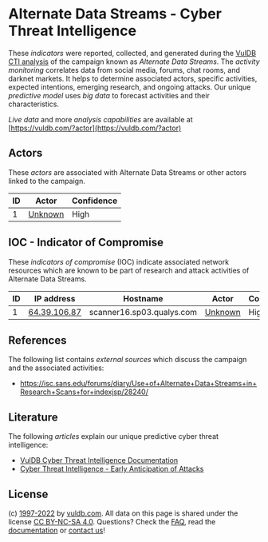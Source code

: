 # Alternate Data Streams - Cyber Threat Intelligence

These _indicators_ were reported, collected, and generated during the [VulDB CTI analysis](https://vuldb.com/?kb.cti) of the campaign known as _Alternate Data Streams_. The _activity monitoring_ correlates data from social media, forums, chat rooms, and darknet markets. It helps to determine associated actors, specific activities, expected intentions, emerging research, and ongoing attacks. Our unique _predictive model_ uses _big data_ to forecast activities and their characteristics.

_Live data_ and more _analysis capabilities_ are available at [https://vuldb.com/?actor](https://vuldb.com/?actor)

## Actors

These _actors_ are associated with Alternate Data Streams or other actors linked to the campaign.

ID | Actor | Confidence
-- | ----- | ----------
1 | [Unknown](https://vuldb.com/?actor.unknown) | High

## IOC - Indicator of Compromise

These _indicators of compromise_ (IOC) indicate associated network resources which are known to be part of research and attack activities of Alternate Data Streams.

ID | IP address | Hostname | Actor | Confidence
-- | ---------- | -------- | ----- | ----------
1 | [64.39.106.87](https://vuldb.com/?ip.64.39.106.87) | scanner16.sp03.qualys.com | [Unknown](https://vuldb.com/?actor.unknown) | High

## References

The following list contains _external sources_ which discuss the campaign and the associated activities:

* https://isc.sans.edu/forums/diary/Use+of+Alternate+Data+Streams+in+Research+Scans+for+indexjsp/28240/

## Literature

The following _articles_ explain our unique predictive cyber threat intelligence:

* [VulDB Cyber Threat Intelligence Documentation](https://vuldb.com/?kb.cti)
* [Cyber Threat Intelligence - Early Anticipation of Attacks](https://www.scip.ch/en/?labs.20201022)

## License

(c) [1997-2022](https://vuldb.com/?kb.changelog) by [vuldb.com](https://vuldb.com/?kb.about). All data on this page is shared under the license [CC BY-NC-SA 4.0](https://creativecommons.org/licenses/by-nc-sa/4.0/). Questions? Check the [FAQ](https://vuldb.com/?kb.faq), read the [documentation](https://vuldb.com/?kb) or [contact us](https://vuldb.com/?contact)!
